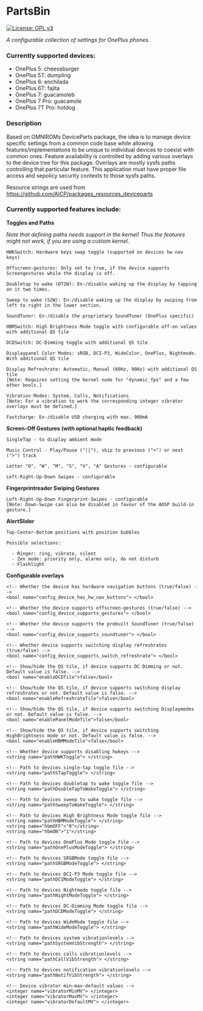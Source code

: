 # PartsBin
[![License: GPL v3](https://img.shields.io/badge/License-GPL%20v3-blue.svg)](./LICENSE.txt)

*A configurable collection of settings for OnePlus phones.*

### Currently supported devices:

  * OnePlus 5:      cheeseburger
  * OnePlus 5T:     dumpling
  * OnePlus 6:      enchilada
  * OnePlus 6T:     fajita
  * OnePlus 7:      guacamoleb
  * OnePlus 7 Pro:  guacamole
  * OnePlus 7T Pro: hotdog

### Description

Based on OMNIROMs DeviceParts package, the idea is to manage device specific
settings from a common code base while allowing features/implementations
to be unique to individual devices to coexist with common ones.
Feature availability is controlled by adding various overlays to the device
tree for this package. Overlays are mostly sysfs paths controlling that particular
feature.
This application must have proper file access and sepolicy security contexts to those sysfs paths.

Resource strings are used from https://github.com/AICP/packages_resources_deviceparts

### Currently supported features include:

**Toggles and Paths**

_Note that defining paths needs support in the kernel! Thus the features might not work, if you are using a custom kernel._

	HWKSwitch: Hardware keys swap toggle (supported on devices hw nav keys)

	Offscreen-gestures: Only set to true, if the device supports Screengestures while the display is off.

	Doubletap to wake (DT2W): En-/disable waking up the display by tapping on it two times.

	Sweep to wake (S2W): En-/disable waking up the display by swiping from left to right in the lower section.

	SoundTuner: En-/disable the proprietary SoundTuner (OnePlus specific)

	HBMSwitch: High Brightness Mode toggle with configurable off-on values with additional QS tile

	DCDSwitch: DC-Dimming toggle with additional QS tile

	Displaypanel Color Modes: sRGB, DCI-P3, WideColor, OnePlus, Nightmode. With additional QS tile

	Display Refreshrate: Automatic, Manual (60Hz, 90Hz) with additional QS tile
	[Note: Requires setting the kernel node for "dynamic_fps" and a few other bools.]

	Vibration Modes: System, Calls, Notifications
	[Note: For a vibration to work the corresponding integer vibrator overlays must be defined.]

	Fastcharge: En-/disable USB charging with max. 900mA

**Screen-Off Gestures (with optional haptic feedback)**

	SingleTap - to display ambient mode

	Music Control - Play/Pause ("||"), skip to previous ("<") or next (">") track

	Letter "O", "W", "M", "S", "V", "A" Gestures - configurable

	Left-Right-Up-Down Swipes - configurable

**Fingerprintreader Swiping Gestures**

	Left-Right-Up-Down Fingerprint-Swipes - configurable
	[Note: Down-Swipe can also be disabled in favour of the AOSP build-in gesture.]

**AlertSlider**

	Top-Center-Bottom positions with position bubbles

	Possible selections:

	  - Ringer: ring, vibrate, silent
	  - Zen mode: priority only, alarms only, do not disturb
	  - Flashlight

**Configurable overlays**

`<!-- Whether the device has hardware navigation buttons (true/false) -->`<br />
`<bool name="config_device_has_hw_nav_buttons"> </bool>`<br />

`<!-- Whether the device supports offscreen-gestures (true/false) -->`<br />
`<bool name="config_device_supports_gestures"> </bool>`<br />

`<!-- Whether the device supports the prebuilt SoundTuner (true/false) -->`<br />
`<bool name="config_device_supports_soundtuner"> </bool>`<br />

`<!-- Whether device supports switching display refreshrates (true/false) -->`<br />
`<bool name="config_device_supports_switch_refreshrate"> </bool>`<br />

`<!-- Show/hide the QS tile, if device supports DC Dimming or not. Default value is false. -->`<br />
`<bool name="enableDCDTile">false</bool>`<br />

`<!-- Show/hide the QS tile, if device supports switching display refreshrates or not. Default value is false. -->`<br />
`<bool name="enableRefreshrateTile">false</bool>`<br />

`<!-- Show/hide the QS tile, if device supports switching Displaymodes or not. Default value is false. -->`<br />
`<bool name="enablePanelModeTile">false</bool>`<br />

`<!-- Show/hide the QS tile, if device supports switching HighBrightness mode or not. Default value is false. -->`<br />
`<bool name="enableHBMModeTile">false</bool>`<br />

`<!-- Whether device supports disabling hwkeys -->`<br />
`<string name="pathHWKToggle"> </string>`<br />

`<!-- Path to devices single-tap toggle file -->`<br />
`<string name="pathSTapToggle"> </string>`<br />

`<!-- Path to devices doubletap to wake toggle file -->`<br />
`<string name="pathDoubleTapToWakeToggle"> </string>`<br />

`<!-- Path to devices sweep to wake toggle file -->`<br />
`<string name="pathSweepToWakeToggle"> </string>`<br />

`<!-- Path to devices High Brightness Mode toggle file -->`<br />
`<string name="pathHBMModeToggle"> </string>`<br />
`<string name="hbmOFF">"0"</string>`<br />
`<string name="hbmON">"1"</string>`<br />

`<!-- Path to devices OnePlus Mode toggle file -->`<br />
`<string name="pathOnePlusModeToggle"> </string>`<br />

`<!-- Path to devices SRGBMode toggle file -->`<br />
`<string name="pathSRGBModeToggle"> </string>`<br />

`<!-- Path to devices DCI-P3 Mode toggle file -->`<br />
`<string name="pathDCIModeToggle"> </string>`<br />

`<!-- Path to devices Nightmode toggle file -->`<br />
`<string name="pathNightModeToggle"> </string>`<br />

`<!-- Path to devices DC-Dimming Mode toggle file -->`<br />
`<string name="pathDCDModeToggle"> </string>`<br />

`<!-- Path to devices WideMode toggle file -->`<br />
`<string name="pathWideModeToggle"> </string>`<br />

`<!-- Path to devices system vibrationlevels -->`<br />
`<string name="pathSystemVibStrength"> </string>`<br />

`<!-- Path to devices calls vibrationlevels -->`<br />
`<string name="pathCallVibStrength"> </string>`<br />

`<!-- Path to devices notification vibrationlevels -->`<br />
`<string name="pathNotifVibStrength"> </string>`<br />

`<!-- Device vibrator min-max-default values -->`<br />
`<integer name="vibratorMinMV"> </integer>`<br />
`<integer name="vibratorMaxMV"> </integer>`<br />
`<integer name="vibratorDefaultMV"> </integer>`<br />
